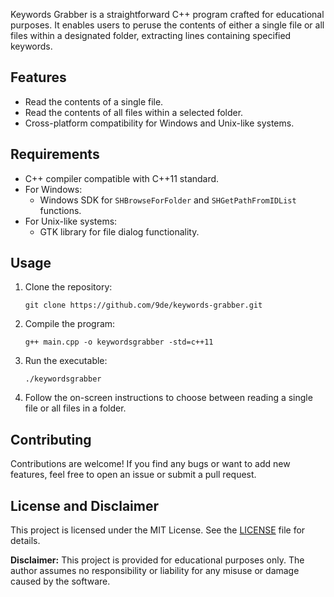 Keywords Grabber is a straightforward C++ program crafted for educational purposes. It enables users to peruse the contents of either a single file or all files within a designated folder, extracting lines containing specified keywords.

## Features

- Read the contents of a single file.
- Read the contents of all files within a selected folder.
- Cross-platform compatibility for Windows and Unix-like systems.

## Requirements

- C++ compiler compatible with C++11 standard.
- For Windows:
  - Windows SDK for `SHBrowseForFolder` and `SHGetPathFromIDList` functions.
- For Unix-like systems:
  - GTK library for file dialog functionality.

## Usage

1. Clone the repository:

    ```
    git clone https://github.com/9de/keywords-grabber.git
    ```

2. Compile the program:

    ```
    g++ main.cpp -o keywordsgrabber -std=c++11
    ```

3. Run the executable:

    ```
    ./keywordsgrabber
    ```

4. Follow the on-screen instructions to choose between reading a single file or all files in a folder.

## Contributing

Contributions are welcome! If you find any bugs or want to add new features, feel free to open an issue or submit a pull request.

## License and Disclaimer

This project is licensed under the MIT License. See the [LICENSE](LICENSE) file for details. 

**Disclaimer:** This project is provided for educational purposes only. The author assumes no responsibility or liability for any misuse or damage caused by the software.

